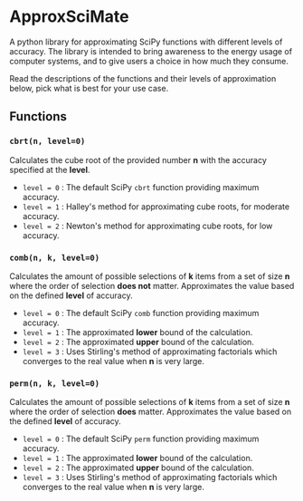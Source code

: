 # ApproxSciMate

A python library for approximating SciPy functions with different levels of
accuracy. The library is intended to bring awareness to the energy usage of
computer systems, and to give users a choice in how much they consume.

Read the descriptions of the functions and their levels of approximation below,
pick what is best for your use case.

## Functions

### `cbrt(n, level=0)`

Calculates the cube root of the provided number **n** with the accuracy
specified at the **level**.

* `level = 0` : The default SciPy `cbrt` function providing maximum accuracy.
* `level = 1` : Halley's method for approximating cube roots, for moderate accuracy.
* `level = 2` : Newton's method for approximating cube roots, for low accuracy.

### `comb(n, k, level=0)`

Calculates the amount of possible selections of **k** items from a set of size **n**
where the order of selection **does not** matter. Approximates the value based on the
defined **level** of accuracy.

* `level = 0` : The default SciPy `comb` function providing maximum accuracy.
* `level = 1` : The approximated **lower** bound of the calculation.
* `level = 2` : The approximated **upper** bound of the calculation.
* `level = 3` : Uses Stirling's method of approximating factorials which
  converges to the real value when **n** is very large.

### `perm(n, k, level=0)`

Calculates the amount of possible selections of **k** items from a set of size **n**
where the order of selection **does** matter. Approximates the value based on the
defined **level** of accuracy.

* `level = 0` : The default SciPy `perm` function providing maximum accuracy.
* `level = 1` : The approximated **lower** bound of the calculation.
* `level = 2` : The approximated **upper** bound of the calculation.
* `level = 3` : Uses Stirling's method of approximating factorials which
  converges to the real value when **n** is very large.
